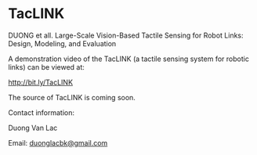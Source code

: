 # TacLINK
DUONG et all. Large-Scale Vision-Based Tactile Sensing for Robot Links: Design, Modeling, and Evaluation

A demonstration video of the TacLINK (a tactile sensing system for robotic links) can be viewed at:

http://bit.ly/TacLINK

The source of TacLINK is coming soon.

Contact information:

Duong Van Lac

Email: duonglacbk@gmail.com
